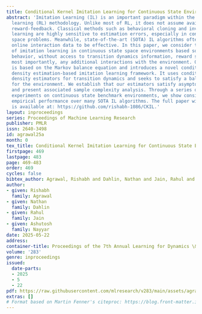 ```yaml
---
title: Conditional Kernel Imitation Learning for Continuous State Environments
abstract: 'Imitation Learning (IL) is an important paradigm within the broader reinforcement
  learning (RL) methodology. Unlike most of RL, it does not assume availability of
  reward-feedback. Classical methods such as behavioral cloning and inverse reinforcement
  learning are highly sensitive to estimation errors, especially in continuous state
  space problems. Meanwhile, state-of-the-art (SOTA) IL algorithms often require additional
  online interaction data to be effective. In this paper, we consider the problem
  of imitation learning in continuous state space environments based solely on observed
  behavior, without access to transition dynamics information, reward structure, or,
  most importantly, any additional interactions with the environment. Our approach
  is based on the Markov balance equation and introduces a novel conditional kernel
  density estimation-based imitation learning framework. It uses conditional kernel
  density estimators for transition dynamics and seeks to satisfy a balance equation
  for the environment. We establish that our estimators satisfy asymptotic consistency
  and present associated sample complexity analysis. Through a series of numerical
  experiments on continuous state benchmark environments, we show consistently superior
  empirical performance over many SOTA IL algorithms. The full paper with the appendix
  is available at: https://github.com/rishabh-1086/CKIL.'
layout: inproceedings
series: Proceedings of Machine Learning Research
publisher: PMLR
issn: 2640-3498
id: agrawal25a
month: 0
tex_title: Conditional Kernel Imitation Learning for Continuous State Environments
firstpage: 469
lastpage: 483
page: 469-483
order: 469
cycles: false
bibtex_author: Agrawal, Rishabh and Dahlin, Nathan and Jain, Rahul and Nayyar, Ashutosh
author:
- given: Rishabh
  family: Agrawal
- given: Nathan
  family: Dahlin
- given: Rahul
  family: Jain
- given: Ashutosh
  family: Nayyar
date: 2025-05-22
address:
container-title: Proceedings of the 7th Annual Learning for Dynamics \& Control Conference
volume: '283'
genre: inproceedings
issued:
  date-parts:
  - 2025
  - 5
  - 22
pdf: https://raw.githubusercontent.com/mlresearch/v283/main/assets/agrawal25a/agrawal25a.pdf
extras: []
# Format based on Martin Fenner's citeproc: https://blog.front-matter.io/posts/citeproc-yaml-for-bibliographies/
---
```

